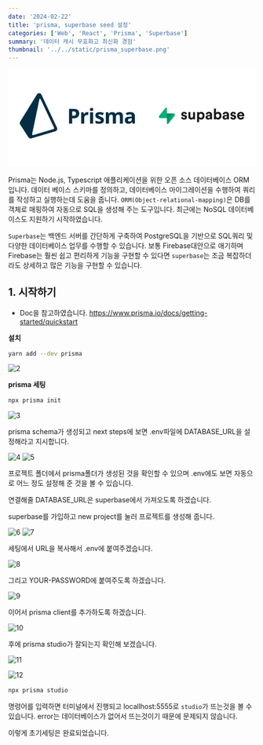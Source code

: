 ```yaml
---
date: '2024-02-22'
title: 'prisma, superbase seed 설정'
categories: ['Web', 'React', 'Prisma', 'Superbase']
summary: '데이터 캐시 무효화고 최신화 경험'
thumbnail: '../../static/prisma_superbase.png'
---
```


![1](../../static/prisma_superbase.png)

Prisma는 Node.js, Typescript 애플리케이션을 위한 오픈 소스 데이터베이스 ORM입니다. 데이터 베이스 스키마를 정의하고, 데이터베이스 마이그레이션을 수행하여 쿼리를 작성하고 실행하는데 도움을 줍니다.
`ORM(Object-relational-mapping)`은 DB를 객체로 매핑하여 자동으로 SQL을 생성해 주는 도구입니다. 최근에는 NoSQL 데이터베이스도 지원하기 시작하였습니다.

`Superbase`는 백엔드 서버를 간단하게 구축하여 PostgreSQL을 기반으로 SQL쿼리 및 다양한 데이터베이스 업무를 수행할 수 있습니다.
보통 Firebase대안으로 애기하며 Firebase는 훨씬 쉽고 편리하게 기능을 구현할 수 있다면 `superbase`는 조금 복잡하더라도 상세하고 많은 기능을 구현할 수 있습니다.

## 1. 시작하기

- Doc을 참고하였습니다.
  https://www.prisma.io/docs/getting-started/quickstart

**설치**

```bash
yarn add --dev prisma
```

![2](https://i.ibb.co/1QbGkv8/prisma-superbase-2.png)

**prisma 세팅**

```bash
npx prisma init
```

![3](https://i.ibb.co/bvVLXr6/prisma-superbase-3.png)

prisma schema가 생성되고 next steps에 보면 .env파일에 DATABASE_URL을 설정해라고 지시합니다.

![4](https://i.ibb.co/hyjg623/prisma-superbase-4.png)
![5](https://i.ibb.co/my1DwBX/prisma-superbase-5.png)

프로젝트 폴더에서 prisma폴더가 생성된 것을 확인할 수 있으며 .env에도 보면 자동으로 어느 정도 설정해 준 것을 볼 수 있습니다.

연결해줄 DATABASE_URL은 superbase에서 가져오도록 하겠습니다.

superbase를 가입하고 new project를 눌러 프로젝트를 생성해 줍니다.

![6](https://i.ibb.co/sW8yn9T/prisma-superbase-6.png)
![7](https://i.ibb.co/Wf5YmNY/prisma-superbase-7.png)

세팅에서 URL을 복사해서 .env에 붙여주겠습니다.

![8](https://i.ibb.co/GM3FPkW/prisma-superbase-8.png)

그리고 YOUR-PASSWORD에 붙여주도록 하겠습니다.

![9](https://i.ibb.co/GCCMtQ7/prisma-superbase-9.png)

이어서 prisma client를 추가하도록 하겠습니다.

![10](https://i.ibb.co/XDT86jL/prisma-superbase-10.png)

후에 prisma studio가 잘되는지 확인해 보겠습니다.

![11](https://i.ibb.co/tbDg25H/prisma-superbase-11.png)

![12](https://i.ibb.co/JnkdbxF/prisma-superbase-12.png)

```bash
npx prisma studio
```

명령어를 입력하면 터미널에서 진행되고 locallhost:5555로 `studio`가 뜨는것을 볼 수 있습니다. error는 데이터베이스가 없어서 뜨는것이기 때문에 문제되지 않습니다.

이렇게 초기세팅은 완료되었습니다.


